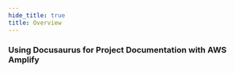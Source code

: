 ```yaml
---
hide_title: true
title: Overview
---
```


### Using Docusaurus for Project Documentation with AWS Amplify
